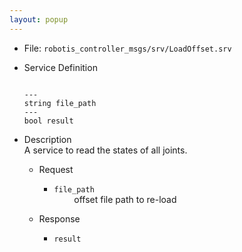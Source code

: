 ```yaml
---
layout: popup
---
```


- File: `robotis_controller_msgs/srv/LoadOffset.srv`

- Service Definition
  ```
  
  ---
  string file_path
  ---
  bool result
  ```

- Description  
A service to read the states of all joints.

  - Request  
    * `file_path`    
&emsp;&emsp; offset file path to re-load  

  - Response  
    * `result`   
&emsp;&emsp; 

